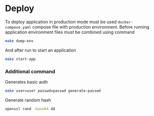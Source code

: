 # Deploy

To deploy application in production mode must be used `docker-compose.yaml` compose file with production environment. Before running application environment files must be combined using command
```bash
make dump-env
```
And after run to start an application

```bash
make start-app
```

### Additional command

Generates basic auth

```bash
make user=user passwd=passwd generate-passwd
```

Generate random hash

```bash
openssl rand -base64 48
```
